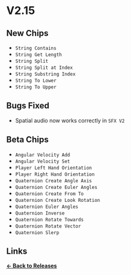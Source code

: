 # V2.15

## New Chips

* `String Contains`
* `String Get Length`
* `String Split`
* `String Split at Index`
* `String Substring Index`
* `String To Lower`
* `String To Upper`

## Bugs Fixed

* Spatial audio now works correctly in `SFX V2`

## Beta Chips

* `Angular Velocity Add`
* `Angular Velocity Set`
* `Player Left Hand Orientation`
* `Player Right Hand Orientation`
* `Quaternion Create Angle Axis`
* `Quaternion Create Euler Angles`
* `Quaternion Create From To`
* `Quaternion Create Look Rotation`
* `Quaternion Euler Angles`
* `Quaternion Inverse`
* `Quaternion Rotate Towards`
* `Quaternion Rotate Vector`
* `Quaternion Slerp`

## Links

**[<- Back to Releases](releases/)**
